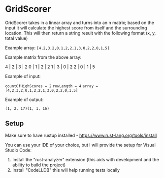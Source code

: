 # GridScorer

GridScorer takes in a linear array and turns into an n matrix; based on the input it will calculate the highest score from itself and the surrounding location. This will then return a string result with the following format (x, y, total value)

Example array: `[4,2,3,2,0,1,2,2,1,3,0,2,2,0,1,5]`

Example matrix from the above array:

4 | 2 | 3 | 2
0 | 1 | 2 | 2
1 | 3 | 0 | 2
2 | 0 | 1 | 5

Example of input:

`countOfHighScores = 2`
`rowLength = 4`
`array = [4,2,3,2,0,1,2,2,1,3,0,2,2,0,1,5]`

Example of output:

`(1, 2, 17)(1, 1, 16)`

## Setup

Make sure to have rustup installed - https://www.rust-lang.org/tools/install

You can use your IDE of your choice, but I will provide the setup for Visual Studio Code:

1) Install the "rust-analyzer" extension (this aids with development and the ability to build the project)
2) Install "CodeLLDB" this will help running tests locally